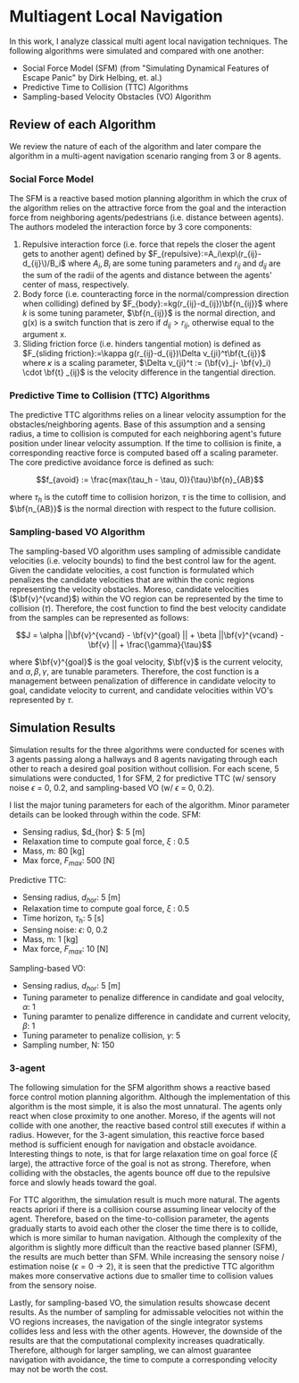 # Multiagent Local Navigation
In this work, I analyze classical multi agent local navigation techniques. The following algorithms
were simulated and compared with one another:
- Social Force Model (SFM) (from "Simulating Dynamical Features of Escape Panic" by Dirk Helbing, et. al.)
- Predictive Time to Collision (TTC) Algorithms
- Sampling-based Velocity Obstacles (VO) Algorithm


## Review of each Algorithm
We review the nature of each of the algorithm and later compare the algorithm in a multi-agent navigation
scenario ranging from 3 or 8 agents.

### Social Force Model
The SFM is a reactive based motion planning algorithm in which the crux of the algorithm relies on the attractive force
from the goal and the interaction force from neighboring agents/pedestrians (i.e. distance between agents). The authors
modeled the interaction force by 3 core components:
1. Repulsive interaction force (i.e. force that repels the closer the agent gets to another agent) defined by $F_{repulsive}:=A_i\exp\(r_{ij}-d_{ij}\)/B_i$ where $A_i, B_i$ are some tuning parameters and $r_{ij}$ and $d_{ij}$ are the sum of the radii of the agents and distance between the agents' center of mass, respectively. 
2. Body force (i.e. counteracting force in the normal/compression direction when colliding) defined by $F_{body}:=kg(r_{ij}-d_{ij})\bf{n_{ij}}$ where $k$ is some tuning parameter, $\bf{n_{ij}}$ is the normal direction, and g(x) is a switch function that is zero if $d_{ij} > r_{ij}$, otherwise equal to the argument x.
3. Sliding friction force (i.e. hinders tangential motion) is defined as $F_{sliding friction}:=\kappa g(r_{ij}-d_{ij})\Delta v_{ji}^t\bf{t_{ij}}$ where $\kappa$ is a scaling parameter, $\Delta v_{ji}^t := (\bf{v}_j- \bf{v}_i) \cdot \bf{t} _{ij}$ is the velocity difference in the tangential direction.

### Predictive Time to Collision (TTC) Algorithms
The predictive TTC algorithms relies on a linear velocity assumption for the obstacles/neighboring agents. Base of this assumption and a sensing radius, a time to collision is computed for each neighboring agent's future position under linear velocity assumption. If the time to collision is finite, a corresponding reactive force is computed based off a scaling parameter. The core predictive avoidance force is defined as such:
```math
f_{avoid} := \frac{max(\tau_h - \tau, 0)}{\tau}\bf{n}_{AB}
```
where $\tau_h$ is the cutoff time to collision horizon, $\tau$ is the time to collision, and $\bf{n_{AB}}$ is the normal direction with respect to the future collision.

### Sampling-based VO Algorithm
The sampling-based VO algorithm uses sampling of admissible candidate velocities (i.e. velocity bounds) to find the best control law for the agent. Given the candidate velocities, a cost function is formulated which penalizes the candidate velocities that are within the conic regions representing the velocity obstacles. Moreso, candidate velocities ($\bf{v}^{vcand}$) within the VO region can be represented by the time to collision ($\tau$). Therefore, the cost function to find the best velocity candidate from the samples can be represented as follows:
```math
J = \alpha ||\bf{v}^{vcand} - \bf{v}^{goal} || + \beta ||\bf{v}^{vcand} - \bf{v} || + \frac{\gamma}{\tau}
```
where $\bf{v}^{goal}$ is the goal velocity, $\bf{v}$ is the current velocity, and $\alpha, \beta, \gamma$, are tunable parameters. Therefore, the cost function is a management between penalization of difference in candidate velocity to goal, candidate velocity to current, and candidate velocities within VO's represented by $\tau$.

## Simulation Results
Simulation results for the three algorithms were conducted for scenes with 3 agents passing along a hallways and 8 agents navigating through each other to reach a desired goal position without collision. For each scene, 5 simulations were conducted, 1 for SFM, 2 for predictive TTC (w/ sensory noise $\epsilon$ = 0, 0.2, and sampling-based VO (w/ $\epsilon$ = 0, 0.2).

I list the major tuning parameters for each of the algorithm. Minor parameter details can be looked through within the code.
SFM:
- Sensing radius, $d_{hor} $: 5 [m]
- Relaxation time to compute goal force, $\xi$ : 0.5
- Mass, m: 80 [kg]
- Max force, $F_{max}$: 500 [N]

Predictive TTC:
- Sensing radius, $d_{hor}$: 5 [m]
- Relaxation time to compute goal force, $\xi$ : 0.5
- Time horizon, $\tau_h$: 5 [s]
- Sensing noise: $\epsilon$: 0, 0.2
- Mass, m: 1 [kg]
- Max force, $F_{max}$: 10 [N]

Sampling-based VO:
- Sensing radius, $d_{hor}$: 5 [m]
- Tuning parameter to penalize difference in candidate and goal velocity, $\alpha$: 1
- Tuning paramter to penalize difference in candidate and current velocity, $\beta$: 1
- Tuning parameter to penalize collision, $\gamma$: 5
- Sampling number, N: 150

### 3-agent
The following simulation for the SFM algorithm shows a reactive based force control motion planning algorithm. Although the implementation of this algorithm is the most simple, it is also the most unnatural. The agents only react when close proximity to one another. Moreso, if the agents will not collide with one another, the reactive based control still executes if within a radius. However, for the 3-agent simulation, this reactive force based method is sufficient enough for navigation and obstacle avoidance. Interesting things to note, is that for large relaxation time on goal force ($\xi$ large), the attractive force of the goal is not as strong. Therefore, when colliding with the obstacles, the agents bounce off due to the repulsive force and slowly heads toward the goal.

For TTC algorithm, the simulation result is much more natural. The agents reacts apriori if there is a collision course assuming linear velocity of the agent. Therefore, based on the time-to-collision parameter, the agents gradually starts to avoid each other the closer the time there is to collide, which is more similar to human navigation. Although the complexity of the algorithm is slightly more difficult than the reactive based planner (SFM), the results are much better than SFM. While increasing the sensory noise / estimation noise ($\epsilon = 0 \to 2$), it is seen that the predictive TTC algorithm makes more conservative actions due to smaller time to collision values from the sensory noise.

Lastly, for sampling-based VO, the simulation results showcase decent results. As the number of sampling for admissable velocities not within the VO regions increases, the navigation of the single integrator systems collides less and less with the other agents. However, the downside of the results are that the computational complexity increases quadratically. Therefore, although for larger sampling, we can almost guarantee navigation with avoidance, the time to compute a corresponding velocity may not be worth the cost. 
